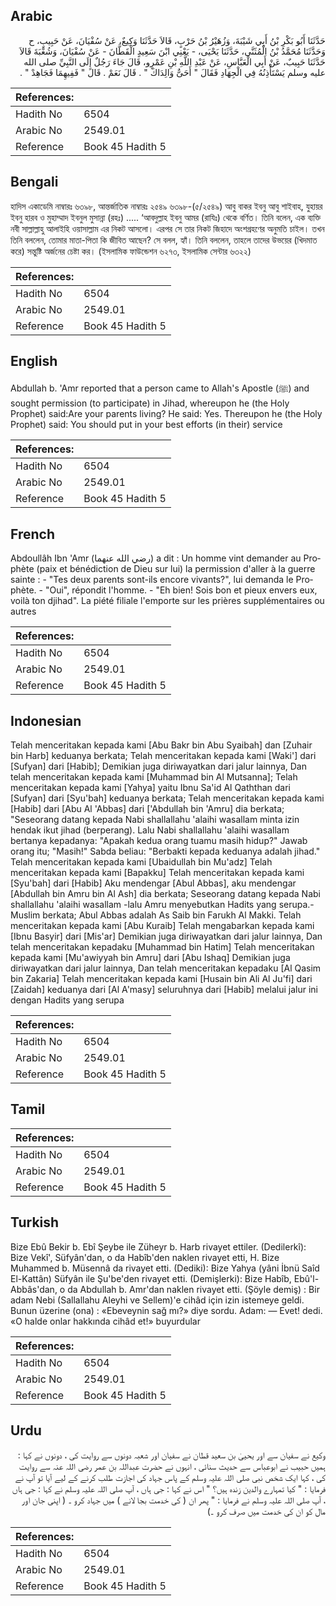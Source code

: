 ## Arabic


<div dir="rtl" lang="ar" style={{fontSize:'larger',backgroundColor:'#f8f9fa',padding:20}}>
حَدَّثَنَا أَبُو بَكْرِ بْنُ أَبِي شَيْبَةَ، وَزُهَيْرُ بْنُ حَرْبٍ، قَالاَ حَدَّثَنَا وَكِيعٌ، عَنْ سُفْيَانَ، عَنْ حَبِيبٍ، ح وَحَدَّثَنَا مُحَمَّدُ بْنُ الْمُثَنَّى، حَدَّثَنَا يَحْيَى، - يَعْنِي ابْنَ سَعِيدٍ الْقَطَّانَ - عَنْ سُفْيَانَ، وَشُعْبَةَ قَالاَ حَدَّثَنَا حَبِيبٌ، عَنْ أَبِي الْعَبَّاسِ، عَنْ عَبْدِ اللَّهِ بْنِ عَمْرٍو، قَالَ جَاءَ رَجُلٌ إِلَى النَّبِيِّ صلى الله عليه وسلم يَسْتَأْذِنُهُ فِي الْجِهَادِ فَقَالَ ‏"‏ أَحَىٌّ وَالِدَاكَ ‏"‏ ‏.‏ قَالَ نَعَمْ ‏.‏ قَالَ ‏"‏ فَفِيهِمَا فَجَاهِدْ ‏"‏ ‏.‏
</div>
<div style={{backgroundColor:'#f8f9fa',padding:20, marginBottom: 10}}><table> <thead> <tr> <th>References:</th> <th></th> </tr> </thead> <tbody><tr><td>Hadith No</td><td>6504</td></tr><tr><td>Arabic No</td><td>2549.01</td></tr><tr><td>Reference</td><td>Book 45 Hadith 5</td></tr></tbody></table></div>

## Bengali


<div dir="ltr" lang="bn" style={{fontSize:'larger',backgroundColor:'#f8f9fa',padding:20}}>
হাদিস একাডেমি নাম্বারঃ ৬৩৯৮, আন্তর্জাতিক নাম্বারঃ ২৫৪৯ ৬৩৯৮-(৫/২৫৪৯) আবু বাকর ইবনু আবু শাইবাহ, যুহায়র ইবনু হারব ও মুহাম্মাদ ইবনুল মুসান্না (রহঃ) ..... ‘আবদুল্লাহ ইবনু আমর (রাযিঃ) থেকে বর্ণিত। তিনি বলেন, এক ব্যক্তি নবী সাল্লাল্লাহু আলাইহি ওয়াসাল্লাম এর নিকট আসলো। এরপর সে তার নিকট জিহাদে অংশগ্রহণের অনুমতি চাইল। তখন তিনি বললেন, তোমার মাতা-পিতা কি জীবিত আছেন? সে বলল, হ্যাঁ। তিনি বললেন, তাহলে তাদের উভয়ের (খিদমাত করে) সন্তুষ্টি অর্জনের চেষ্টা কর। (ইসলামিক ফাউন্ডেশন ৬২৭৩, ইসলামিক সেন্টার ৬৩২২)
</div>
<div style={{backgroundColor:'#f8f9fa',padding:20, marginBottom: 10}}><table> <thead> <tr> <th>References:</th> <th></th> </tr> </thead> <tbody><tr><td>Hadith No</td><td>6504</td></tr><tr><td>Arabic No</td><td>2549.01</td></tr><tr><td>Reference</td><td>Book 45 Hadith 5</td></tr></tbody></table></div>

## English


<div dir="ltr" lang="en" style={{fontSize:'larger',backgroundColor:'#f8f9fa',padding:20}}>
Abdullah b. 'Amr reported that a person came to Allah's Apostle (ﷺ) and sought permission (to participate) in Jihad, whereupon he (the Holy Prophet) said:Are your parents living? He said: Yes. Thereupon he (the Holy Prophet) said: You should put in your best efforts (in their) service
</div>
<div style={{backgroundColor:'#f8f9fa',padding:20, marginBottom: 10}}><table> <thead> <tr> <th>References:</th> <th></th> </tr> </thead> <tbody><tr><td>Hadith No</td><td>6504</td></tr><tr><td>Arabic No</td><td>2549.01</td></tr><tr><td>Reference</td><td>Book 45 Hadith 5</td></tr></tbody></table></div>

## French


<div dir="ltr" lang="fr" style={{fontSize:'larger',backgroundColor:'#f8f9fa',padding:20}}>
Abdoullâh Ibn 'Amr (رضي الله عنهما) a dit : Un homme vint demander au Prophète (paix et bénédiction de Dieu sur lui) la permission d'aller à la guerre sainte : - "Tes deux parents sont-ils encore vivants?", lui demanda le Prophète. - "Oui", répondit l'homme. - "Eh bien! Sois bon et pieux envers eux, voilà ton djihad". La piété filiale l'emporte sur les prières supplémentaires ou autres
</div>
<div style={{backgroundColor:'#f8f9fa',padding:20, marginBottom: 10}}><table> <thead> <tr> <th>References:</th> <th></th> </tr> </thead> <tbody><tr><td>Hadith No</td><td>6504</td></tr><tr><td>Arabic No</td><td>2549.01</td></tr><tr><td>Reference</td><td>Book 45 Hadith 5</td></tr></tbody></table></div>

## Indonesian


<div dir="ltr" lang="id" style={{fontSize:'larger',backgroundColor:'#f8f9fa',padding:20}}>
Telah menceritakan kepada kami [Abu Bakr bin Abu Syaibah] dan [Zuhair bin Harb] keduanya berkata; Telah menceritakan kepada kami [Waki'] dari [Sufyan] dari [Habib]; Demikian juga diriwayatkan dari jalur lainnya, Dan telah menceritakan kepada kami [Muhammad bin Al Mutsanna]; Telah menceritakan kepada kami [Yahya] yaitu Ibnu Sa'id Al Qaththan dari [Sufyan] dari [Syu'bah] keduanya berkata; Telah menceritakan kepada kami [Habib] dari [Abu Al 'Abbas] dari ['Abdullah bin 'Amru] dia berkata; "Seseorang datang kepada Nabi shallallahu 'alaihi wasallam minta izin hendak ikut jihad (berperang). Lalu Nabi shallallahu 'alaihi wasallam bertanya kepadanya: "Apakah kedua orang tuamu masih hidup?" Jawab orang itu; "Masih!" Sabda beliau: "Berbakti kepada keduanya adalah jihad." Telah menceritakan kepada kami [Ubaidullah bin Mu'adz] Telah menceritakan kepada kami [Bapakku] Telah menceritakan kepada kami [Syu'bah] dari [Habib] Aku mendengar [Abul Abbas], aku mendengar [Abdullah bin Amru bin Al Ash] dia berkata; Seseorang datang kepada Nabi shallallahu 'alaihi wasallam -lalu Amru menyebutkan Hadits yang serupa.- Muslim berkata; Abul Abbas adalah As Saib bin Farukh Al Makki. Telah menceritakan kepada kami [Abu Kuraib] Telah mengabarkan kepada kami [Ibnu Basyir] dari [Mis'ar] Demikian juga diriwayatkan dari jalur lainnya, Dan telah menceritakan kepadaku [Muhammad bin Hatim] Telah menceritakan kepada kami [Mu'awiyyah bin Amru] dari [Abu Ishaq] Demikian juga diriwayatkan dari jalur lainnya, Dan telah menceritakan kepadaku [Al Qasim bin Zakaria] Telah menceritakan kepada kami [Husain bin Ali Al Ju'fi] dari [Zaidah] keduanya dari [Al A'masy] seluruhnya dari [Habib] melalui jalur ini dengan Hadits yang serupa
</div>
<div style={{backgroundColor:'#f8f9fa',padding:20, marginBottom: 10}}><table> <thead> <tr> <th>References:</th> <th></th> </tr> </thead> <tbody><tr><td>Hadith No</td><td>6504</td></tr><tr><td>Arabic No</td><td>2549.01</td></tr><tr><td>Reference</td><td>Book 45 Hadith 5</td></tr></tbody></table></div>

## Tamil


<div dir="ltr" lang="ta" style={{fontSize:'larger',backgroundColor:'#f8f9fa',padding:20}}>

</div>
<div style={{backgroundColor:'#f8f9fa',padding:20, marginBottom: 10}}><table> <thead> <tr> <th>References:</th> <th></th> </tr> </thead> <tbody><tr><td>Hadith No</td><td>6504</td></tr><tr><td>Arabic No</td><td>2549.01</td></tr><tr><td>Reference</td><td>Book 45 Hadith 5</td></tr></tbody></table></div>

## Turkish


<div dir="ltr" lang="tr" style={{fontSize:'larger',backgroundColor:'#f8f9fa',padding:20}}>
Bize Ebû Bekir b. Ebî Şeybe ile Züheyr b. Harb rivayet ettiler. (Dedilerkî): Bize Vekî', Süfyân'dan, o da Habîb'den naklen rivayet etti, H. Bize Muhammed b. Müsennâ da rivayet etti. (Dediki): Bize Yahya (yâni İbnü Saîd El-Kattân) Süfyân ile Şu'be'den rivayet etti. (Demişlerki): Bize Habîb, Ebû'l-Abbâs'dan, o da Abdullah b. Amr'dan naklen rivayet etti. (Şöyle demiş) : Bir adam Nebi (Sallallahu Aleyhi ve Sellem)'e cihâd için izin istemeye geldi. Bunun üzerine (ona) : «Ebeveynin sağ mı?» diye sordu. Adam: — Evet! dedi. «O halde onlar hakkında cihâd et!» buyurdular
</div>
<div style={{backgroundColor:'#f8f9fa',padding:20, marginBottom: 10}}><table> <thead> <tr> <th>References:</th> <th></th> </tr> </thead> <tbody><tr><td>Hadith No</td><td>6504</td></tr><tr><td>Arabic No</td><td>2549.01</td></tr><tr><td>Reference</td><td>Book 45 Hadith 5</td></tr></tbody></table></div>

## Urdu


<div dir="rtl" lang="ur" style={{fontSize:'larger',backgroundColor:'#f8f9fa',padding:20}}>
وکیع نے سفیان سے اور یحییٰ بن سعید قطان نے سفیان اور شعبہ دونوں سے روایت کی ، دونوں نے کہا : ہمیں حبیب نے ابوعباس سے حدیث سنائی ، انہوں نے حضرت عبداللہ بن عمر رضی اللہ عنہ سے روایت کی ، کہا ایک شخص نبی صلی اللہ علیہ وسلم کے پاس جہاد کی اجازت طلب کرنے کے لیے آیا تو آپ نے فرمایا : " کیا تمہارے والدین زندہ ہیں؟ " اس نے کہا : جی ہاں ، آپ صلی اللہ علیہ وسلم نے کہا : جی ہاں ، آپ صلی اللہ علیہ وسلم نے فرمایا : " پھر ان ( کی خدمت بجا لانے ) میں جہاد کرو ۔ ( اپنی جان اور مال کو ان کی خدمت میں صرف کرو ۔)
</div>
<div style={{backgroundColor:'#f8f9fa',padding:20, marginBottom: 10}}><table> <thead> <tr> <th>References:</th> <th></th> </tr> </thead> <tbody><tr><td>Hadith No</td><td>6504</td></tr><tr><td>Arabic No</td><td>2549.01</td></tr><tr><td>Reference</td><td>Book 45 Hadith 5</td></tr></tbody></table></div>